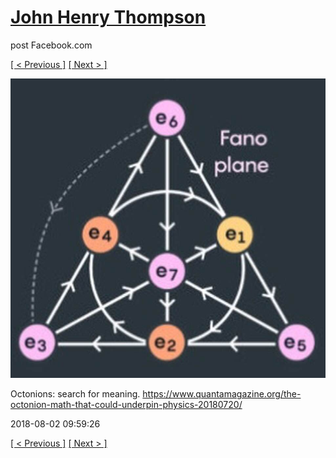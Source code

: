 # [John Henry Thompson](../README.md)
post Facebook.com

[[ < Previous ]](2018-08-04-2.md) [[ Next > ]](2018-08-01-1.md)

[![](../media/2018-08-02/Timeline-Photos-Octonions-search-for-meaning-https-www-quantamag.jpg)](../README.md)

Octonions: search for meaning.
https://www.quantamagazine.org/the-octonion-math-that-could-underpin-physics-20180720/

2018-08-02 09:59:26

[[ < Previous ]](2018-08-04-2.md) [[ Next > ]](2018-08-01-1.md)